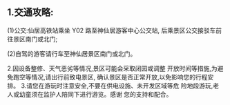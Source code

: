 ## 1.交通攻略:

(1)公交:仙居高铁站乘坐 Y02 路至神仙居游客中心公交站, 后乘景区公交接驳车前往景区南门或北门;

(2)自驾的游客请行车至神仙居景区南门或北门。

2.因设备整修、天气恶劣等情况,景区可能会采取闭园或调整 开放时间等措施,为避免跑空等情况,请出行前致电景区, 确认景区是否正常开放,以免影响您的行程安排。 3.请您在游玩时注意安全,不要在供电设施、未开发区域等危 险地段游玩,老人或幼童须在监护人陪同下进行游览。感谢 您的支持和配合。